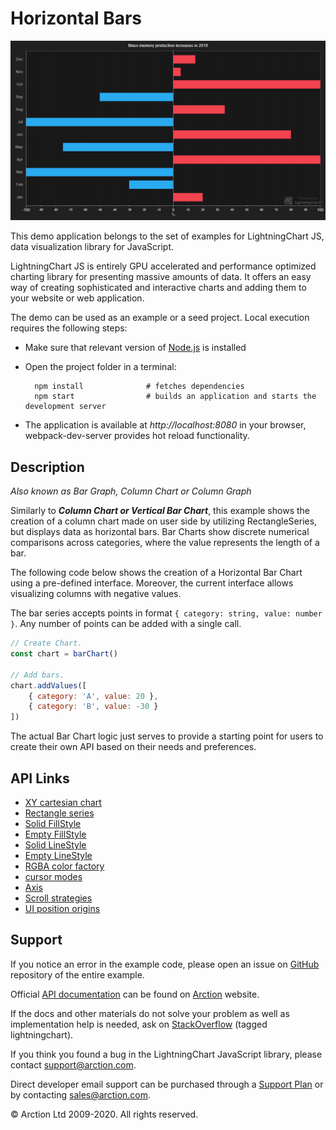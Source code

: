 # Horizontal Bars

![Horizontal Bars](horizontalBars.png)

This demo application belongs to the set of examples for LightningChart JS, data visualization library for JavaScript.

LightningChart JS is entirely GPU accelerated and performance optimized charting library for presenting massive amounts of data. It offers an easy way of creating sophisticated and interactive charts and adding them to your website or web application.

The demo can be used as an example or a seed project. Local execution requires the following steps:

- Make sure that relevant version of [Node.js](https://nodejs.org/en/download/) is installed
- Open the project folder in a terminal:

        npm install              # fetches dependencies
        npm start                # builds an application and starts the development server

- The application is available at *http://localhost:8080* in your browser, webpack-dev-server provides hot reload functionality.


## Description

*Also known as Bar Graph, Column Chart or Column Graph*

Similarly to ***Column Chart or Vertical Bar Chart***, this example shows the creation of a column chart made on user side by utilizing RectangleSeries, but displays data as horizontal bars. Bar Charts show discrete numerical comparisons across categories, where the value represents the length of a bar.

The following code below shows the creation of a Horizontal Bar Chart using a pre-defined interface. Moreover, the current interface allows visualizing columns with negative values.

The bar series accepts points in format `{ category: string, value: number }`. Any number of points can be added with a single call.

```javascript
// Create Chart.
const chart = barChart()

// Add bars.
chart.addValues([
    { category: 'A', value: 20 },
    { category: 'B', value: -30 }
])
```

The actual Bar Chart logic just serves to provide a starting point for users to create their own API based on their needs and preferences.


## API Links

* [XY cartesian chart]
* [Rectangle series]
* [Solid FillStyle]
* [Empty FillStyle]
* [Solid LineStyle]
* [Empty LineStyle]
* [RGBA color factory]
* [cursor modes]
* [Axis]
* [Scroll strategies]
* [UI position origins]


## Support

If you notice an error in the example code, please open an issue on [GitHub][0] repository of the entire example.

Official [API documentation][1] can be found on [Arction][2] website.

If the docs and other materials do not solve your problem as well as implementation help is needed, ask on [StackOverflow][3] (tagged lightningchart).

If you think you found a bug in the LightningChart JavaScript library, please contact support@arction.com.

Direct developer email support can be purchased through a [Support Plan][4] or by contacting sales@arction.com.

[0]: https://github.com/Arction/
[1]: https://www.arction.com/lightningchart-js-api-documentation/
[2]: https://www.arction.com
[3]: https://stackoverflow.com/questions/tagged/lightningchart
[4]: https://www.arction.com/support-services/

© Arction Ltd 2009-2020. All rights reserved.


[XY cartesian chart]: https://www.arction.com/lightningchart-js-api-documentation/v2.1.0/classes/chartxy.html
[Rectangle series]: https://www.arction.com/lightningchart-js-api-documentation/v2.1.0/classes/rectangleseries.html
[Solid FillStyle]: https://www.arction.com/lightningchart-js-api-documentation/v2.1.0/classes/solidfill.html
[Empty FillStyle]: https://www.arction.com/lightningchart-js-api-documentation/v2.1.0/globals.html#emptyfill
[Solid LineStyle]: https://www.arction.com/lightningchart-js-api-documentation/v2.1.0/classes/solidline.html
[Empty LineStyle]: https://www.arction.com/lightningchart-js-api-documentation/v2.1.0/globals.html#emptyline
[RGBA color factory]: https://www.arction.com/lightningchart-js-api-documentation/v2.1.0/globals.html#colorrgba
[cursor modes]: https://www.arction.com/lightningchart-js-api-documentation/v2.1.0/enums/autocursormodes.html
[Axis]: https://www.arction.com/lightningchart-js-api-documentation/v2.1.0/classes/axis.html
[Scroll strategies]: https://www.arction.com/lightningchart-js-api-documentation/v2.1.0/globals.html#axisscrollstrategies
[UI position origins]: https://www.arction.com/lightningchart-js-api-documentation/v2.1.0/globals.html#uiorigins

